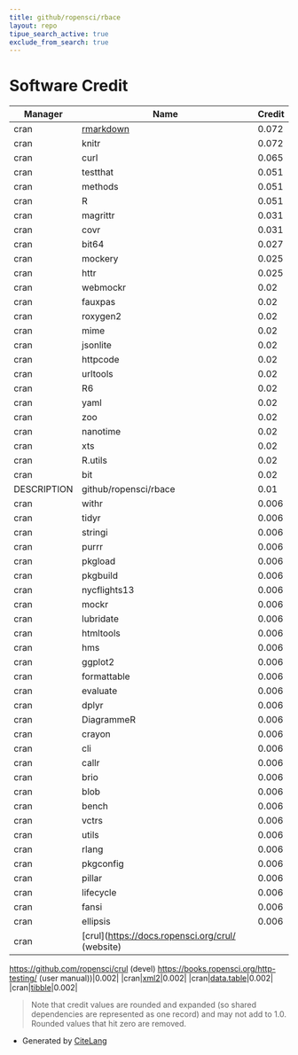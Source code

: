 ```yaml
---
title: github/ropensci/rbace
layout: repo
tipue_search_active: true
exclude_from_search: true
---
```

# Software Credit

|Manager|Name|Credit|
|-------|----|------|
|cran|[rmarkdown](https://github.com/rstudio/rmarkdown)|0.072|
|cran|knitr|0.072|
|cran|curl|0.065|
|cran|testthat|0.051|
|cran|methods|0.051|
|cran|R|0.051|
|cran|magrittr|0.031|
|cran|covr|0.031|
|cran|bit64|0.027|
|cran|mockery|0.025|
|cran|httr|0.025|
|cran|webmockr|0.02|
|cran|fauxpas|0.02|
|cran|roxygen2|0.02|
|cran|mime|0.02|
|cran|jsonlite|0.02|
|cran|httpcode|0.02|
|cran|urltools|0.02|
|cran|R6|0.02|
|cran|yaml|0.02|
|cran|zoo|0.02|
|cran|nanotime|0.02|
|cran|xts|0.02|
|cran|R.utils|0.02|
|cran|bit|0.02|
|DESCRIPTION|github/ropensci/rbace|0.01|
|cran|withr|0.006|
|cran|tidyr|0.006|
|cran|stringi|0.006|
|cran|purrr|0.006|
|cran|pkgload|0.006|
|cran|pkgbuild|0.006|
|cran|nycflights13|0.006|
|cran|mockr|0.006|
|cran|lubridate|0.006|
|cran|htmltools|0.006|
|cran|hms|0.006|
|cran|ggplot2|0.006|
|cran|formattable|0.006|
|cran|evaluate|0.006|
|cran|dplyr|0.006|
|cran|DiagrammeR|0.006|
|cran|crayon|0.006|
|cran|cli|0.006|
|cran|callr|0.006|
|cran|brio|0.006|
|cran|blob|0.006|
|cran|bench|0.006|
|cran|vctrs|0.006|
|cran|utils|0.006|
|cran|rlang|0.006|
|cran|pkgconfig|0.006|
|cran|pillar|0.006|
|cran|lifecycle|0.006|
|cran|fansi|0.006|
|cran|ellipsis|0.006|
|cran|[crul](https://docs.ropensci.org/crul/ (website)
https://github.com/ropensci/crul (devel)
https://books.ropensci.org/http-testing/ (user manual))|0.002|
|cran|[xml2](https://xml2.r-lib.org/)|0.002|
|cran|[data.table](https://r-datatable.com)|0.002|
|cran|[tibble](https://tibble.tidyverse.org/)|0.002|


> Note that credit values are rounded and expanded (so shared dependencies are represented as one record) and may not add to 1.0. Rounded values that hit zero are removed.


- Generated by [CiteLang](https://github.com/vsoch/citelang)
